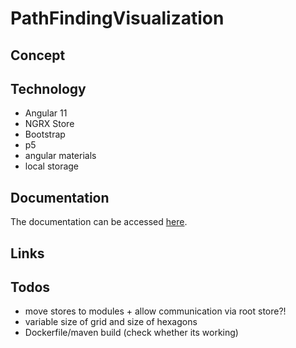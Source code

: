 # PathFindingVisualization

## Concept

## Technology

- Angular 11
- NGRX Store
- Bootstrap
- p5
- angular materials
- local storage

## Documentation

The documentation can be accessed [here](documentation/overview.md).

## Links

## Todos

- move stores to modules + allow communication via root store?!
- variable size of grid and size of hexagons
- Dockerfile/maven build (check whether its working)
